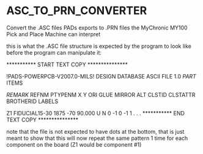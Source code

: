 # ASC_TO_PRN_CONVERTER
Convert the .ASC files PADs exports to .PRN files the MyChronic MY100 Pick and Place Machine can interpret




this is what the .ASC file structure is expected by the program to look like before the program can manipulate it:


*********** START TEXT COPY ***************

!PADS-POWERPCB-V2007.0-MILS! DESIGN DATABASE ASCII FILE 1.0
*PART*       ITEMS

*REMARK* REFNM PTYPENM X Y ORI GLUE MIRROR ALT CLSTID CLSTATTR BROTHERID LABELS

Z1              FIDUCIAL15-30 1875  -70   90.000 U N 0 -1 0 -1 1
.
.
.
*********** END TEXT COPY  ***************

note that the file is not expected to have dots at the bottom, that is just meant to show that this will now repeat the same pattern 1 time for each component on the board (Z1 would be component #1)
